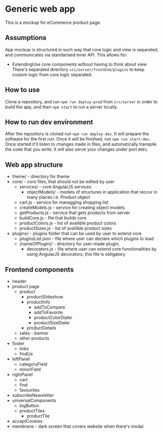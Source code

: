 # Generic web app
This is a mockup for eCommerce product page.
## Assumptions
App mockup is structured in such way that core logic and view is separated, and communicates via standarised inner API. This allows for:
* ExtendingUse core components without having to think about view 
There's separated directory `src/server/frontEnd/plugins` to keep custom logic from core logic separated.
## How to use
Clone a repository, and run `npm run deploy-prod` from `src/server` in order to build the app, and then `npm start` to run a server locally.
## How to run dev environment
After the repository is cloned run `npm run deploy-dev`. It will prepare the software for the first run. Once it will be finished, run `npm run start-dev`. Once started it'll listen to changes made in files, and automatically transpile the code that you write. It will also serve your changes under port `8081`.

## Web app structure
* theme/ - directory for theme
* core/ - core files, that should not be edited by user
    * services/ - core AngularJS services
        * objectModels/ - models of structures in application that reccur in many places i.e. Product object
    * cart.js - service for managging shopping list
    * createModels.js - service for creating object models
    * getProducts.js - service that gets products from server
    * buildCore.js - file that builds core
    * productColors.js - list of availible product colors
    * productSizes.js - list of availible product sizes
* plugins/ - plugins folder that can be used by user to extend core
    * pluginsList.json - file where user can declare which plugins to load
    * (nameOfPlugin)/ - directory for user-made plugin, 
        * decorators.js - file where user can extend core functionalities by using AngularJS decorators, this file is obligatory

    

## Frontend components
* header
* product page
    * product
        * productSlideshow
        * productInfo
            * addToCompare
            * addToFavorite
            * productColorDialer
            * productSizeDialer
        * productDetails
    * sales - banner
    * other products
* footer
    * links
    * findUs
* leftPanel
    * categoryField
    * minorField
* rightPanel
    * cart
    * find
    * favourites
* subscribeNewsletter
* universalComponents
    * bigButton
    * productTiles
        * productTile
* acceptCookies
* membrane - dark screen that covers website when there's modal

